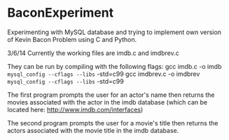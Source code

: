 BaconExperiment
===============

Experimenting with MySQL database and trying to implement own version of Kevin Bacon Problem using C and Python.

3/6/14
Currently the working files are imdb.c and imdbrev.c

They can be run by compiling with the following flags:
gcc imdb.c -o imdb  `mysql_config --cflags --libs` -std=c99
gcc imdbrev.c -o imdbrev  `mysql_config --cflags --libs` -std=c99

The first program prompts the user for an actor's name then returns the movies associated with the actor in the imdb database (which can be located here: http://www.imdb.com/interfaces)

The second program prompts the user for a movie's title then returns the actors associated with the movie title in the imdb database. 